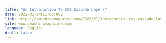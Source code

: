 ```yaml
---
title: "An Introduction To CSS Cascade Layers"
date: 2022-01-24T11:00:00Z
link: https://smashingmagazine.com/2022/01/introduction-css-cascade-layers/?utm_medium=RSS&utm_source=news.12bit.vn
site: www.smashingmagazine.com
language: English
draft: false
---
```

